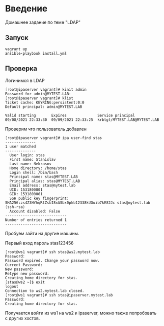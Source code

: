 # **Введение**

Домашнее задание по теме "LDAP"

## **Запуск**

```
vagrant up
ansible-playbook install.yml
```

## **Проверка**

Логинимся в LDAP
```
[root@ipaserver vagrant]# kinit admin
Password for admin@MYTEST.LAB:
[root@ipaserver vagrant]# klist
Ticket cache: KEYRING:persistent:0:0
Default principal: admin@MYTEST.LAB

Valid starting       Expires              Service principal
09/08/2021 22:33:30  09/09/2021 22:33:25  krbtgt/MYTEST.LAB@MYTEST.LAB

```

Проверим что пользователь добавлен
```
[root@ipaserver vagrant]# ipa user-find stas
--------------
1 user matched
--------------
  User login: stas
  First name: Stanislav
  Last name: Nekrasov
  Home directory: /home/stas
  Login shell: /bin/bash
  Principal name: stas@MYTEST.LAB
  Principal alias: stas@MYTEST.LAB
  Email address: stas@mytest.lab
  UID: 1531800001
  GID: 1531800001
  SSH public key fingerprint: SHA256:zs4Z3HYhqRtZsbI8xASbx0pkb12338kUGuib7kE82Jc stas@mytest.lab (ssh-rsa)
  Account disabled: False
----------------------------
Number of entries returned 1
----------------------------
```

Пробуем зайти на другие машины.

Первый вход пароль stas123456
```
[root@ws1 vagrant]# ssh stas@ws2.mytest.lab
Password:
Password expired. Change your password now.
Current Password:
New password:
Retype new password:
Creating home directory for stas.
[stas@ws2 ~]$ exit
logout
Connection to ws2.mytest.lab closed.
[root@ws1 vagrant]# ssh stas@ipaserver.mytest.lab
Password:
Creating home directory for stas.
```

Получается войти из ws1 на ws2 и ipaserver, можно также попробовать с других хостов.